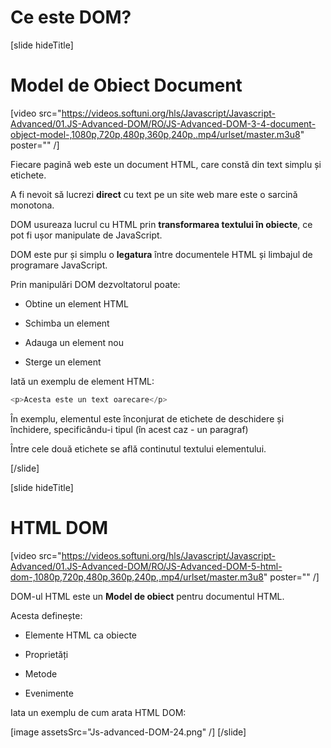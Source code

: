 # Ce este DOM?

[slide hideTitle]

# Model de Obiect Document

[video src="https://videos.softuni.org/hls/Javascript/Javascript-Advanced/01.JS-Advanced-DOM/RO/JS-Advanced-DOM-3-4-document-object-model-,1080p,720p,480p,360p,240p,.mp4/urlset/master.m3u8" poster="" /]



Fiecare pagină web este un document HTML, care constă din text simplu și etichete.

A fi nevoit să lucrezi **direct** cu text pe un site web mare este o sarcină monotona.

DOM usureaza lucrul cu HTML prin **transformarea textului în obiecte**, ce pot fi ușor manipulate de JavaScript.

DOM este pur și simplu o **legatura** între documentele HTML și limbajul de programare JavaScript.

Prin manipulări DOM dezvoltatorul poate:

- Obtine un element HTML

- Schimba un element

- Adauga un element nou

- Sterge un element

Iată un exemplu de element HTML:

```js
<p>Acesta este un text oarecare</p>
```

În exemplu, elementul este înconjurat de etichete de deschidere și închidere, specificându-i tipul (în acest caz - un paragraf)

Între cele două etichete se află continutul textului elementului.

[/slide]

[slide hideTitle]

# HTML DOM

[video src="https://videos.softuni.org/hls/Javascript/Javascript-Advanced/01.JS-Advanced-DOM/RO/JS-Advanced-DOM-5-html-dom-,1080p,720p,480p,360p,240p,.mp4/urlset/master.m3u8" poster="" /]

DOM-ul HTML este un **Model de obiect** pentru documentul HTML.

Acesta definește:

- Elemente HTML ca obiecte

- Proprietăți

- Metode

- Evenimente

Iata un exemplu de cum arata HTML DOM:

[image assetsSrc="Js-advanced-DOM-24.png" /]
[/slide]

